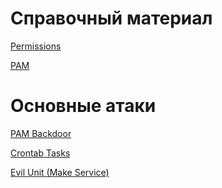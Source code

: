 # Справочный материал

[Permissions](Linux/Permissions.md)

[PAM](Linux/PAM.md)

# Основные атаки

[PAM Backdoor](Linux/PAM%20Backdoor.md)

[Crontab Tasks](Linux/Crontab%20Tasks.md)

[Evil Unit (Make Service)](Linux/Evil%20Unit%20(Make%20Service).md)
